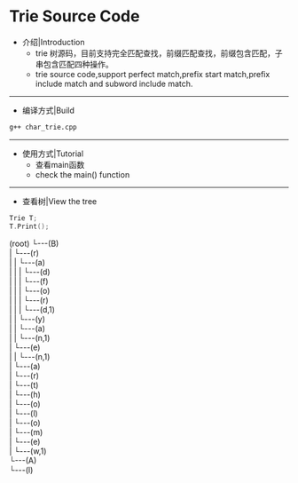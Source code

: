 Trie Source Code
===

* 介绍|Introduction  
  * trie 树源码，目前支持完全匹配查找，前缀匹配查找，前缀包含匹配，子串包含匹配四种操作。  
  * trie source code,support perfect match,prefix start match,prefix include match and subword include match. 

-------

* 编译方式|Build  
 ```bash
 g++ char_trie.cpp 
 ```
-------

* 使用方式|Tutorial  
  * 查看main函数  
  * check the main() function

-------
* 查看树|View the tree
```cpp
Trie T;
T.Print();
```
(root)
    └---(B)  
    |   └---(r)  
    |   |   └---(a)  
    |   |   |   └---(d)  
    |   |   |       └---(f)  
    |   |   |           └---(o)  
    |   |   |               └---(r)  
    |   |   |                   └---(d,1)  
    |   |   └---(y)  
    |   |       └---(a)  
    |   |           └---(n,1)  
    |   └---(e)  
    |   |   └---(n,1)  
    |   └---(a)  
    |       └---(r)  
    |           └---(t)  
    |               └---(h)  
    |                   └---(o)  
    |                       └---(l)  
    |                           └---(o)  
    |                               └---(m)  
    |                                   └---(e)  
    |                                       └---(w,1)  
    └---(A)  
        └---(l)  
